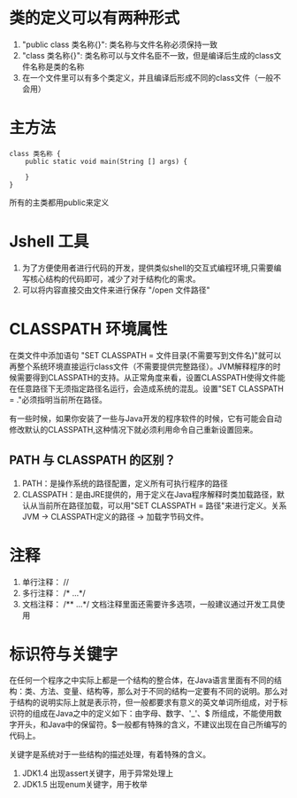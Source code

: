 # 类的定义可以有两种形式
1. "public class 类名称{}": 类名称与文件名称必须保持一致
2. "class 类名称{}": 类名称可以与文件名臣不一致，但是编译后生成的class文件名称是类的名称
3. 在一个文件里可以有多个类定义，并且编译后形成不同的class文件（一般不会用）

# 主方法
```
class 类名称 {
    public static void main(String [] args) {

    }
}
```
所有的主类都用public来定义


# Jshell 工具
1. 为了方便使用者进行代码的开发，提供类似shell的交互式编程环境,只需要编写核心结构的代码即可，减少了对于结构化的需求。
2. 可以将内容直接交由文件来进行保存 "/open 文件路径"

# CLASSPATH 环境属性
在类文件中添加语句 "SET CLASSPATH = 文件目录(不需要写到文件名)"就可以再整个系统环境直接运行class文件（不需要提供完整路径）。JVM解释程序的时候需要得到CLASSPATH的支持。从正常角度来看，设置CLASSPATH使得文件能在任意路径下无须指定路径名运行，会造成系统的混乱。设置"SET CLASSPATH = ."必须指明当前所在路径。

有一些时候，如果你安装了一些与Java开发的程序软件的时候，它有可能会自动修改默认的CLASSPATH,这种情况下就必须利用命令自己重新设置回来。

## PATH 与 CLASSPATH 的区别？
1. PATH：是操作系统的路径配置，定义所有可执行程序的路径
2. CLASSPATH：是由JRE提供的，用于定义在Java程序解释时类加载路径，默认从当前所在路径加载，可以用"SET CLASSPATH = 路径"来进行定义。关系 JVM -> CLASSPATH定义的路径 -> 加载字节码文件。

# 注释
1. 单行注释： //
2. 多行注释： /* ...*/
3. 文档注释： /** ...*/ 文档注释里面还需要许多选项，一般建议通过开发工具使用

# 标识符与关键字
在任何一个程序之中实际上都是一个结构的整合体，在Java语言里面有不同的结构：类、方法、变量、结构等，那么对于不同的结构一定要有不同的说明。那么对于结构的说明实际上就是表示符，但一般都要求有意义的英文单词所组成，对于标识符的组成在Java之中的定义如下：由字母、数字、'_'、$ 所组成，不能使用数字开头，和Java中的保留符。$一般都有特殊的含义，不建议出现在自己所编写的代码上。

关键字是系统对于一些结构的描述处理，有着特殊的含义。

1. JDK1.4 出现assert关键字，用于异常处理上
2. JDK1.5 出现enum关键字，用于枚举

